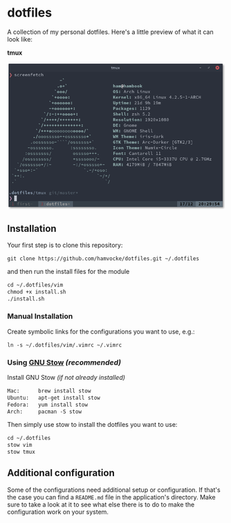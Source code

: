 dotfiles
========

A collection of my personal dotfiles. Here's a little preview of what it can look like:

**tmux**

![tmux screenshot](screenshot.png)

Installation
------------
Your first step is to clone this repository:

    git clone https://github.com/hamvocke/dotfiles.git ~/.dotfiles

and then run the install files for the module
    
    cd ~/.dotfiles/vim
    chmod +x install.sh
    ./install.sh

### Manual Installation
Create symbolic links for the configurations you want to use, e.g.:

    ln -s ~/.dotfiles/vim/.vimrc ~/.vimrc


### Using [GNU Stow](https://www.gnu.org/software/stow/) _(recommended)_
Install GNU Stow _(if not already installed)_

    Mac:      brew install stow
    Ubuntu:   apt-get install stow
    Fedora:   yum install stow
    Arch:     pacman -S stow

Then simply use stow to install the dotfiles you want to use:

    cd ~/.dotfiles
    stow vim
    stow tmux

Additional configuration
------------------------
Some of the configurations need additional setup or configuration. If that's the case you can find a `README.md` file in the application's directory. Make sure to take a look at it to see what else there is to do to make the configuration work on your system.
